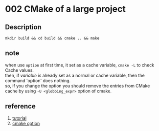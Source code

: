# 002 CMake of a large project

## Description
`mkdir build && cd build && cmake .. && make`

## note
when use `option` at first time, it set as a cache variable, `cmake -L` to check Cache values.  
then, if *variable* is already set as a normal or cache variable, then the command 'option' does nothing.  
so, if you change the option you should remove the entries from CMake cache by using `-U <globbing_expr>` option of cmake.

## reference
1. [tutorial](https://cmake.org/cmake/help/v3.18/guide/tutorial/index.html)
2. [cmake option](https://cmake.org/cmake/help/v3.18/command/option.html)

